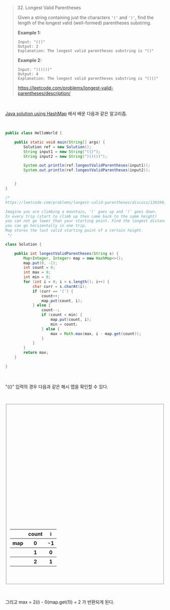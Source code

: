 <br>

> 32. Longest Valid Parentheses
>
> Given a string containing just the characters `'('` and `')'`, find the length of the longest valid (well-formed) parentheses substring.
>
> **Example 1:**
>
> ```
> Input: "(()"
> Output: 2
> Explanation: The longest valid parentheses substring is "()"
> ```
>
> **Example 2:**
>
> ```
> Input: ")()())"
> Output: 4
> Explanation: The longest valid parentheses substring is "()()"
> ```
>
> https://leetcode.com/problems/longest-valid-parentheses/description/

<br>

[Java solution using HashMap](https://leetcode.com/problems/longest-valid-parentheses/discuss/130199/Java-solution-using-HashMap) 에서 배운 다음과 같은 알고리즘.

<br>

```Java
public class HelloWorld {

    public static void main(String[] args) {
        Solution ref = new Solution();
        String input1 = new String("(()");
        String input2 = new String(")()())");

        System.out.println(ref.longestValidParentheses(input1));
        System.out.println(ref.longestValidParentheses(input2));


    }
}

/*
https://leetcode.com/problems/longest-valid-parentheses/discuss/130199/Java-solution-using-HashMap

Imagine you are climbing a mountain, '(' goes up and ')' goes down.
In every trip (start to climb up then come back to the same height)
you can not go lower than your starting point. Find the longest distance
you can go horizontally in one trip.
Map stores the last valid starting point of a certain height.
 */

class Solution {

    public int longestValidParentheses(String s) {
        Map<Integer, Integer> map = new HashMap<>();
        map.put(0, -1);
        int count = 0;
        int max = 0;
        int min = 0;
        for (int i = 0; i < s.length(); i++) {
            char curr = s.charAt(i);
            if (curr == '(') {
                count++;
                map.put(count, i);
            } else {
                count--;
                if (count < min) {
                    map.put(count, i);
                    min = count;
                } else {
                    max = Math.max(max, i - map.get(count));
                }
            }
        }
        return max;
    }

}

```

<br>

"(()" 입력의 경우 다음과 같은 해시 맵을 확인할 수 있다.

<form>

​	<fieldset>



<table>

<tr>

​	<th></th>

​	<th>count</th>

​	<th>i</th>

</tr>



<tr>

​	<th>map</th>

​	<th>0</th>

​	<th>-1</th>

</tr>



<tr>

​	<th></th>

​	<th>1</th>

​	<th>0</th>

</tr>



<tr>

​	<th></th>

​	<th>2</th>

​	<th>1</th>

</tr>



</table>



​	</fieldset>

</form>



<br>

그리고 max = 2(i) - 0(map.get(1)) = 2 가 반환되게 된다.

